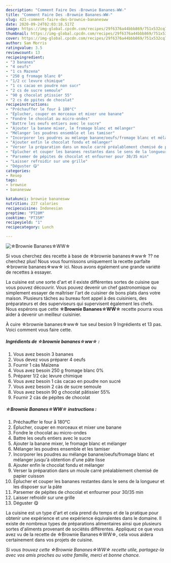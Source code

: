 ```yaml
---
description: "Comment Faire Des ☆Brownie Bananes☆WW☆"
title: "Comment Faire Des ☆Brownie Bananes☆WW☆"
slug: 421-comment-faire-des-brownie-bananesww
date: 2020-09-24T02:03:18.517Z
image: https://img-global.cpcdn.com/recipes/29f6376a44bbb869/751x532cq70/☆brownie-bananes☆ww☆-photo-principale-de-la-recette.jpg
thumbnail: https://img-global.cpcdn.com/recipes/29f6376a44bbb869/751x532cq70/☆brownie-bananes☆ww☆-photo-principale-de-la-recette.jpg
cover: https://img-global.cpcdn.com/recipes/29f6376a44bbb869/751x532cq70/☆brownie-bananes☆ww☆-photo-principale-de-la-recette.jpg
author: Sam Morris
ratingvalue: 3.5
reviewcount: 13
recipeingredient:
- "3 bananes"
- "4 oeufs"
- "1 cs Mazena"
- "250 g fromage blanc 0"
- "1/2 cc levure chimique"
- "1 cs cacao en poudre non sucr"
- "2 cs de sucre semoule"
- "90 g chocolat ptissier 55"
- "2 cs de ppites de chocolat"
recipeinstructions:
- "Préchauffer le four å 180°C"
- "Éplucher, couper en morceaux et mixer une banane"
- "Fondre le chocolat au micro-ondes"
- "Battre les oeufs entiers avec le sucre"
- "Ajouter la banane mixer, le fromage blanc et mélanger"
- "Mélanger les poudres ensemble et les tamiser"
- "Incorporer les poudres au mélange banane/oeufs/fromage blanc et mélanger jusqu&#39;à obtention d&#39;une pâte lisse"
- "Ajouter enfin le chocolat fondu et mélanger"
- "Verser la préparation dans un moule carré préalablement chemisé de papier cuisson"
- "Éplucher et couper les bananes restantes dans le sens de la longueur et les disposer sur la pâte"
- "Parsemer de pépites de chocolat et enfourner pour 30/35 min"
- "Laisser refroidir sur une grille"
- "Déguster 😋"
categories:
- Resep
tags:
- brownie
- bananesww

katakunci: brownie bananesww 
nutrition: 227 calories
recipecuisine: Indonesian
preptime: "PT20M"
cooktime: "PT35M"
recipeyield: "1"
recipecategory: Lunch

---
```



![☆Brownie Bananes☆WW☆](https://img-global.cpcdn.com/recipes/29f6376a44bbb869/751x532cq70/☆brownie-bananes☆ww☆-photo-principale-de-la-recette.jpg)

Si vous cherchez des recette à base de ☆brownie bananes☆ww☆ ?? ne cherchez plus! Nous vous fournissons uniquement la recette parfaite ☆brownie bananes☆ww☆ ici. Nous avons également une grande variété de recettes à essayer.

La cuisine est une sorte d'art et il existe différentes sortes de cuisine que vous pouvez découvrir. Vous pouvez devenir un chef gastronomique ou simplement essayer de maîtriser l'art de cuisiner de bons plats dans votre maison. Plusieurs tâches au bureau font appel à des cuisiniers, des préparateurs et des superviseurs qui supervisent également les chefs. Nous espérons que cette <strong> ☆Brownie Bananes☆WW☆ </strong> recette pourra vous aider à devenir un meilleur cuisinier.

<!--inarticleads1-->

À cuire ☆brownie bananes☆ww☆ tue seul besion 9 Ingrédients et 13 pas. Voici comment vous faire cette.

##### Ingrédients de ☆brownie bananes☆ww☆ :

1. Vous avez besoin 3 bananes
1. Vous devez vous préparer 4 oeufs
1. Fournir 1 càs Maïzena
1. Vous avez besoin 250 g fromage blanc 0%
1. Préparer 1/2 càc levure chimique
1. Vous avez besoin 1 càs cacao en poudre non sucré
1. Vous avez besoin 2 càs de sucre semoule
1. Vous avez besoin 90 g chocolat pâtissier 55%
1. Fournir 2 càs de pépites de chocolat




<!--inarticleads2-->

##### ☆Brownie Bananes☆WW☆ instructions :

1. Préchauffer le four å 180°C
1. Éplucher, couper en morceaux et mixer une banane
1. Fondre le chocolat au micro-ondes
1. Battre les oeufs entiers avec le sucre
1. Ajouter la banane mixer, le fromage blanc et mélanger
1. Mélanger les poudres ensemble et les tamiser
1. Incorporer les poudres au mélange banane/oeufs/fromage blanc et mélanger jusqu&#39;à obtention d&#39;une pâte lisse
1. Ajouter enfin le chocolat fondu et mélanger
1. Verser la préparation dans un moule carré préalablement chemisé de papier cuisson
1. Éplucher et couper les bananes restantes dans le sens de la longueur et les disposer sur la pâte
1. Parsemer de pépites de chocolat et enfourner pour 30/35 min
1. Laisser refroidir sur une grille
1. Déguster 😋




<!--inarticleads1-->

<p>
La cuisine est un type d'art et cela prend du temps et de la pratique pour obtenir une expérience et une expérience équivalentes dans le domaine. Il existe de nombreux types de préparations alimentaires ainsi que plusieurs sortes d'aliments provenant de sociétés différentes. Appliquez ce que vous avez vu de la recette de ☆Brownie Bananes☆WW☆, cela vous aidera certainement dans vos projets de cuisine.
</p>

<p>
<i>Si vous trouvez cette ☆Brownie Bananes☆WW☆ recette utile, partagez-la avec vos amis proches ou votre famille, merci et bonne chance.</i>
</p>
